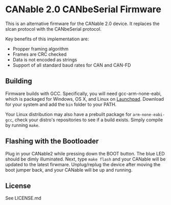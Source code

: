 # CANable 2.0 CANbeSerial Firmware

This is an alternative firmware for the CANable 2.0 device. It replaces the slcan protocol with the CANbeSerial protocol.

Key benefits of this implementation are:
* Propper framing algorithm
* Frames are CRC checked
* Data is not encoded as strings
* Support of all standard baud rates for CAN and CAN-FD



## Building

Firmware builds with GCC. Specifically, you will need gcc-arm-none-eabi, which
is packaged for Windows, OS X, and Linux on
[Launchpad](https://launchpad.net/gcc-arm-embedded/+download). Download for your
system and add the `bin` folder to your PATH.

Your Linux distribution may also have a prebuilt package for `arm-none-eabi-gcc`, check your distro's repositories to see if a build exists. Simply compile by running `make`. 

## Flashing with the Bootloader

Plug in your CANable2 while pressing down the BOOT button. The blue LED should be dimly illuminated. Next, type `make flash` and your CANable will be updated to the latest firwmare. Unplug/replug the device after moving the boot jumper back, and your CANable will be up and running.


## License

See LICENSE.md
